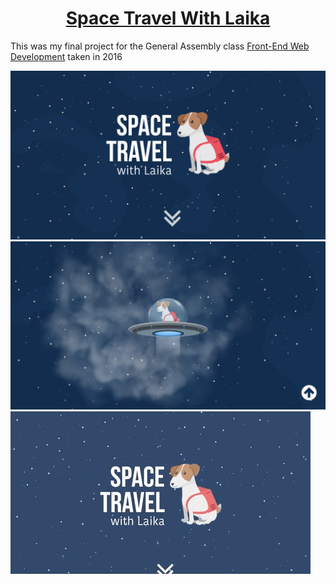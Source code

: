<h1 align="center"> <a href="
https://ludmylaalmeida.github.io/spacetravelwithlaika/index.html" target="_blank">Space Travel With Laika</a></h1>

<p>This was my final project for the General Assembly class <a href="https://generalassemb.ly/education/front-end-web-development" target="_blank">Front-End Web Development</a> taken in 2016</p>

![demo](https://github.com/ludmylaalmeida/spacetravelwithlaika/blob/master/screen1.png?raw=true)
![demo](https://github.com/ludmylaalmeida/spacetravelwithlaika/blob/master/screen2.png?raw=true)
![demo](https://github.com/ludmylaalmeida/spacetravelwithlaika/blob/master/laika.gif?raw=true)

